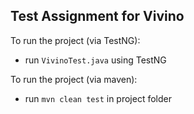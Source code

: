 ## Test Assignment for Vivino

To run the project (via TestNG):
- run ```VivinoTest.java``` using TestNG

To run the project (via maven):
- run ``` mvn clean test ``` in project folder
